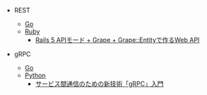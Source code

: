 - REST
  - [Go](https://github.com/wafuwafu13/rest-graphql-grpc/tree/main/rest/go)
  - [Ruby](https://github.com/wafuwafu13/REST-GraphQL-gRPC/tree/main/rest/ruby/grape-on-rails-api)
    - [Rails 5 APIモード + Grape + Grape::Entityで作るWeb API](https://qiita.com/mktakuya/items/117f1563c2b7e8a6e69c)

- gRPC
  - [Go](https://github.com/wafuwafu13/rest-graphql-grpc/tree/main/grpc/go)
  - [Python](https://github.com/wafuwafu13/rest-graphql-grpc/tree/main/grpc/python)
    - [サービス間通信のための新技術「gRPC」入門](https://knowledge.sakura.ad.jp/24059/)
